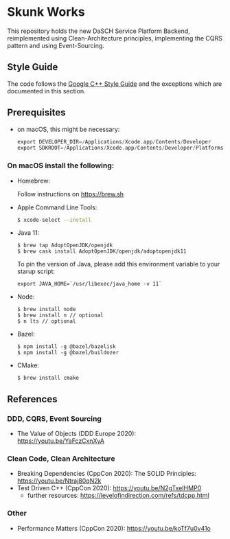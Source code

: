 # Skunk Works

This repository holds the new DaSCH Service Platform Backend, reimplemented using Clean-Architecture principles,
implementing the CQRS pattern and using Event-Sourcing.

## Style Guide

The code follows the [Google C++ Style Guide](https://google.github.io/styleguide/cppguide.html) and the
exceptions which are documented in this section.

## Prerequisites

- on macOS, this might be necessary:
  ```asm
  export DEVELOPER_DIR=/Applications/Xcode.app/Contents/Developer
  export SDKROOT=/Applications/Xcode.app/Contents/Developer/Platforms/MacOSX.platform/Developer/SDKs/MacOSX.sdk
  ```

### On macOS install the following:

- Homebrew:

  Follow instructions on https://brew.sh 

- Apple Command Line Tools:
  ```bash
  $ xcode-select --install
  ```

- Java 11:
  ```
  $ brew tap AdoptOpenJDK/openjdk
  $ brew cask install AdoptOpenJDK/openjdk/adoptopenjdk11
  ```

  To pin the version of Java, please add this environment variable to your starup script:
  ```
  export JAVA_HOME=`/usr/libexec/java_home -v 11`
  ```

- Node:
  ```
  $ brew install node
  $ brew install n // optional
  $ n lts // optional
  ```

- Bazel:
  ```
  $ npm install -g @bazel/bazelisk
  $ npm install -g @bazel/buildozer
  ```

- CMake:
  ```
  $ brew install cmake
  ```

## References

### DDD, CQRS, Event Sourcing
- The Value of Objects (DDD Europe 2020): https://youtu.be/YaFczCxnXyA

### Clean Code, Clean Architecture
- Breaking Dependencies (CppCon 2020): The SOLID Principles: https://youtu.be/Ntraj80qN2k
- Test Driven C++ (CppCon 2020): https://youtu.be/N2gTxeIHMP0
    - further resources: https://levelofindirection.com/refs/tdcpp.html

### Other
- Performance Matters (CppCon 2020): https://youtu.be/koTf7u0v41o

